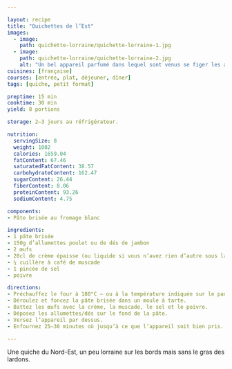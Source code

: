 ```yaml
---

layout: recipe
title: "Quichettes de l’Est"
images:
  - image:
    path: quichette-lorraine/quichette-lorraine-1.jpg
  - image:
    path: quichette-lorraine/quichette-lorraine-2.jpg
    alt: "Un bel appareil parfumé dans lequel sont venus se figer les allumettes de poulet." 
cuisines: [française]
courses: [entrée, plat, déjeuner, dîner]
tags: [quiche, petit format]

preptime: 15 min
cooktime: 30 min
yield: 8 portions

storage: 2–3 jours au réfrigérateur.

nutrition:
  servingSize: 8
  weight: 1002
  calories: 1659.04
  fatContent: 67.46
  saturatedFatContent: 38.57
  carbohydrateContent: 162.47
  sugarContent: 26.44
  fiberContent: 8.06
  proteinContent: 93.26
  sodiumContent: 4.75

components:
- Pâte brisée au fromage blanc

ingredients:
- 1 pâte brisée
- 150g d’allumettes poulet ou de dés de jambon
- 2 œufs
- 20cl de crème épaisse (ou liquide si vous n’avez rien d’autre sous la main)
- ¼ cuillère à café de muscade
- 1 pincée de sel
- poivre

directions:
- Préchauffez le four à 180°C – ou à la température indiquée sur le paquet de pâte brisée.
- Déroulez et foncez la pâte brisée dans un moule à tarte.
- Battez les œufs avec la crème, la muscade, le sel et le poivre.
- Déposez les allumettes/dés sur le fond de la pâte.
- Versez l’appareil par dessus. 
- Enfournez 25–30 minutes où jusqu’à ce que l’appareil soit bien pris.

---
```


Une quiche du Nord-Est, un peu lorraine sur les bords mais sans le gras des lardons.